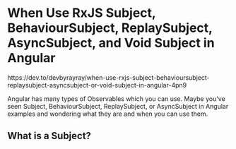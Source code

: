 <h1>When Use RxJS Subject, BehaviourSubject, ReplaySubject, AsyncSubject, and Void Subject in Angular</h1>
https://dev.to/devbyrayray/when-use-rxjs-subject-behavioursubject-replaysubject-asyncsubject-or-void-subject-in-angular-4pn9

Angular has many types of Observables which you can use. Maybe you've seen Subject, BehaviourSubject, ReplaySubject, or AsyncSubject in Angular examples and wondering what they are and when you can use them.

<h2>What is a Subject?</h2>


